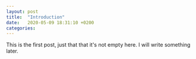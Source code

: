 ```yaml
---
layout: post
title:  "Introduction"
date:   2020-05-09 18:31:10 +0200
categories: 
---
```

This is the first post, just that that it's not empty here. I will write something later.